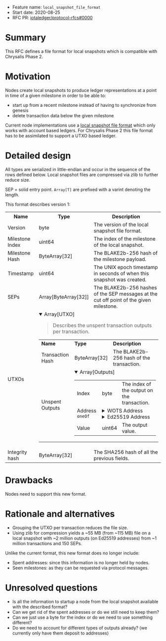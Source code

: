 + Feature name: `local_snapshot_file_format`
+ Start date: 2020-08-25
+ RFC PR: [iotaledger/protocol-rfcs#0000](https://github.com/iotaledger/protocol-rfcs/pull/0000)

# Summary

This RFC defines a file format for local snapshots which is compatible with Chrysalis Phase 2.

# Motivation

Nodes create local snapshots to produce ledger representations at a point in time of a given milestone in order to be able to:
* start up from a recent milestone instead of having to synchronize from genesis
* delete transaction data below the given milestone

Current node implementations use a [local snapshot file format](https://github.com/iotaledger/iri-ls-sa-merger/tree/351020d3b5e342b6e9a41f2868575ab7ff8c251c#generating-an-export-file-from-a-localsnapshots-db) which only works with account based ledgers. For Chrysalis Phase 2 this file format has to be assimilated to support a UTXO based ledger.

# Detailed design

All types are serialized in little-endian and occur in the sequence of the rows defined below. Local snapshot files are compressed via zlib to further reduce size.

SEP = solid entry point. `Array[T]` are prefixed with a varint denoting the length.

This format describes version 1:
<table>
    <tr>
        <th>Name</th>
        <th>Type</th>
        <th>Description</th>
    </tr>
    <tr>
        <td>Version</td>
        <td>byte</td>
        <td>
        The version of the local snapshot file format.
        </td>
    </tr>    
    <tr>
        <td>Milestone Index</td>
        <td>uint64</td>
        <td>
        The index of the milestone of the local snapshot.
        </td>
    </tr>
    <tr>
        <td>Milestone Hash</td>
        <td>ByteArray[32]</td>
        <td>
        The BLAKE2b-256 hash of the milestone payload.
        </td>
    </tr>
    <tr>
        <td>Timestamp</td>
        <td>uint64</td>
        <td>
        The UNIX epoch timestamp in seconds of when this snapshot was created.
        </td>
    </tr>
    <tr>
        <td>SEPs</td>
        <td>Array[ByteArray[32]]</td>
        <td>
        The BLAKE2b-256 hashes of the SEP messages at the cut off point of the given milestone.
        </td>
    </tr>
    <tr>
        <td>UTXOs</td>
        <td colspan="2">
            <details open="true">
                <summary>Array[UTXO]</summary>
                <blockquote>
                Describes the unspent transaction outputs per transaction.
                </blockquote>
                <table>
                    <tr>
                        <td><b>Name<b></td>
                        <td><b>Type</b></td>
                        <td><b>Description</b></td>
                    </tr>
                    <tr>
                        <td>Transaction Hash</td>
                        <td>ByteArray[32]</td>
                        <td>The BLAKE2b-256 hash of the transaction.</td>
                    </tr>
                    <tr>
                        <td>
                        Unspent Outputs
                        </td>
                        <td colspan="2">
                            <details open="true">
                                <summary>Array[Outputs]</summary>
                                <table>
                                    <tr>
                                        <td>Index</td>
                                        <td>byte</td>
                                        <td>The index of the output on the transaction.</td>
                                    </tr>
                                    <tr>
                                        <td valign="top">Address <code>oneOf</code></td>
                                        <td colspan="2">
                                            <details>
                                                <summary>WOTS Address</summary>
                                                <table>
                                                    <tr>
                                                        <td><b>Name<b></td>
                                                        <td><b>Type</b></td>
                                                        <td><b>Description</b></td>
                                                    </tr>
                                                    <tr>
                                                        <td>Address Type</td>
                                                        <td>byte/varint</td>
                                                        <td>
                                                            Set to <strong>value 0</strong> to denote a <i>WOTS Address</i>.
                                                        </td>
                                                    </tr>
                                                    <tr>
                                                        <td>Address</td>
                                                        <td>ByteArray[49]</td>
                                                        <td>The T5B1 encoded WOTS address.</td>
                                                    </tr>
                                                </table>
                                            </details>
                                            <details>
                                                <summary>Ed25519 Address</summary>
                                                <table>
                                                    <tr>
                                                        <td><b>Name<b></td>
                                                        <td><b>Type</b></td>
                                                        <td><b>Description</b></td>
                                                    </tr>
                                                    <tr>
                                                        <td>Address Type</td>
                                                        <td>byte/varint</td>
                                                        <td>
                                                            Set to <strong>value 1</strong> to denote an <i>Ed25519 Address</i>.
                                                        </td>
                                                    </tr>
                                                    <tr>
                                                        <td>Address</td>
                                                        <td>ByteArray[32]</td>
                                                        <td>The raw bytes of the Ed25519 address which is a BLAKE2b-256 hash of the Ed25519 public key.</td>
                                                    </tr>
                                                </table>
                                            </details>
                                        </td>
                                    </tr>
                                    <tr>
                                        <td>Value</td>
                                        <td>uint64</td>
                                        <td>The output value.</td>
                                    </tr>
                                </table>
                            </details>
                        </td>
                    </tr>
                </table>
            </details>
        </td>
    </tr>
    <tr>
        <td>Integrity hash</td>
        <td>ByteArray[32]</td>
        <td>
        The SHA256 hash of all the previous fields.
        </td>
    </tr>
</table>

# Drawbacks

Nodes need to support this new format.

# Rationale and alternatives

* Grouping the UTXO per transaction reduces the file size.
* Using zlib for compression yields a ~55 MB (from ~115 MB) file on a local snapshot with ~2 million outputs (on Ed25519 addresses) from ~1 million transactions and 150 SEPs.

Unlike the current format, this new format does no longer include:
* Spent addresses: since this information is no longer held by nodes.
* Seen milestones: as they can be requested via protocol messages.

# Unresolved questions

* Is all the information to startup a node from the local snapshot available with the described format?
* Can we get rid of the spent addresses or do we still need to keep them?
* Can we just use a byte for the index or do we need to use something different?
* Do we need to account for different types of outputs already? (we currently only have them deposit to addresses)
